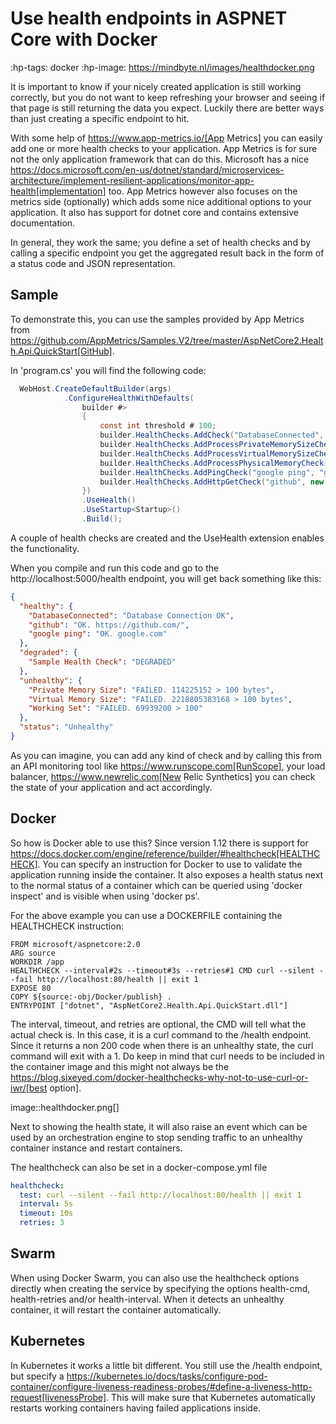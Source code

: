 # Use health endpoints in ASPNET Core with Docker 

:hp-tags: docker
:hp-image: https://mindbyte.nl/images/healthdocker.png

It is important to know if your nicely created application is still working correctly, but you do not want to keep refreshing your browser and seeing if that page is still returning the data you expect. Luckily there are better ways than just creating a specific endpoint to hit.

With some help of https://www.app-metrics.io/[App Metrics] you can easily add one or more health checks to your application. App Metrics is for sure not the only application framework that can do this. Microsoft has a nice https://docs.microsoft.com/en-us/dotnet/standard/microservices-architecture/implement-resilient-applications/monitor-app-health[implementation] too. App Metrics however also focuses on the metrics side (optionally) which adds some nice additional options to your application. It also has support for dotnet core and contains extensive documentation.

In general, they work the same; you define a set of health checks and by calling a specific endpoint you get the aggregated result back in the form of a status code and JSON representation. 

## Sample

To demonstrate this, you can use the samples provided by App Metrics from https://github.com/AppMetrics/Samples.V2/tree/master/AspNetCore2.Health.Api.QuickStart[GitHub].

In 'program.cs' you will find the following code:

```csharp
  WebHost.CreateDefaultBuilder(args)
            .ConfigureHealthWithDefaults(
                builder #>
                {
                    const int threshold # 100;
                    builder.HealthChecks.AddCheck("DatabaseConnected", () #> new ValueTask<HealthCheckResult>(HealthCheckResult.Healthy("Database Connection OK")));
                    builder.HealthChecks.AddProcessPrivateMemorySizeCheck("Private Memory Size", threshold);
                    builder.HealthChecks.AddProcessVirtualMemorySizeCheck("Virtual Memory Size", threshold);
                    builder.HealthChecks.AddProcessPhysicalMemoryCheck("Working Set", threshold);
                    builder.HealthChecks.AddPingCheck("google ping", "google.com", TimeSpan.FromSeconds(10));
                    builder.HealthChecks.AddHttpGetCheck("github", new Uri("https://github.com/"), TimeSpan.FromSeconds(10));
                })
                .UseHealth()
                .UseStartup<Startup>()
                .Build();
```

A couple of health checks are created and the UseHealth extension enables the functionality.

When you compile and run this code and go to the http://localhost:5000/health endpoint, you will get back something like this:

```json
{
  "healthy": {
    "DatabaseConnected": "Database Connection OK",
    "github": "OK. https://github.com/",
    "google ping": "OK. google.com"
  },
  "degraded": {
    "Sample Health Check": "DEGRADED"
  },
  "unhealthy": {
    "Private Memory Size": "FAILED. 114225152 > 100 bytes",
    "Virtual Memory Size": "FAILED. 2218805383168 > 100 bytes",
    "Working Set": "FAILED. 69939200 > 100"
  },
  "status": "Unhealthy"
}
```

As you can imagine, you can add any kind of check and by calling this from an API monitoring tool like https://www.runscope.com[RunScope], your load balancer, https://www.newrelic.com[New Relic Synthetics] you can check the state of your application and act accordingly.

## Docker

So how is Docker able to use this? Since version 1.12 there is support for https://docs.docker.com/engine/reference/builder/#healthcheck[HEALTHCHECK]. You can specify an instruction for Docker to use to validate the application running inside the container. It also exposes a health status next to the normal status of a container which can be queried using 'docker inspect' and is visible when using 'docker ps'.

For the above example you can use a DOCKERFILE containing the HEALTHCHECK instruction:

```
FROM microsoft/aspnetcore:2.0
ARG source
WORKDIR /app
HEALTHCHECK --interval#2s --timeout#3s --retries#1 CMD curl --silent --fail http://localhost:80/health || exit 1
EXPOSE 80
COPY ${source:-obj/Docker/publish} .
ENTRYPOINT ["dotnet", "AspNetCore2.Health.Api.QuickStart.dll"]
```

The interval, timeout, and retries are optional, the CMD will tell what the actual check is. In this case, it is a curl command to the /health endpoint. Since it returns a non 200 code when there is an unhealthy state, the curl command will exit with a 1. Do keep in mind that curl needs to be included in the container image and this might not always be the https://blog.sixeyed.com/docker-healthchecks-why-not-to-use-curl-or-iwr/[best option].

image::healthdocker.png[]

Next to showing the health state, it will also raise an event which can be used by an orchestration engine to stop sending traffic to an unhealthy container instance and restart containers.

The healthcheck can also be set in a docker-compose.yml file

```yaml
healthcheck:
  test: curl --silent --fail http://localhost:80/health || exit 1
  interval: 5s
  timeout: 10s
  retries: 3
```  

## Swarm

When using Docker Swarm, you can also use the healthcheck options directly when creating the service by specifying the options health-cmd, health-retries and/or health-interval. When it detects an unhealthy container, it will restart the container automatically.

## Kubernetes

In Kubernetes it works a little bit different. You still use the /health endpoint, but specify a https://kubernetes.io/docs/tasks/configure-pod-container/configure-liveness-readiness-probes/#define-a-liveness-http-request[livenessProbe]. This will make sure that Kubernetes automatically restarts working containers having failed applications inside.




